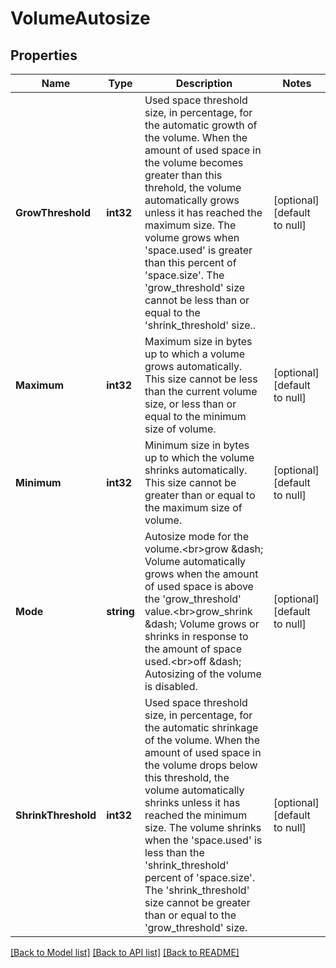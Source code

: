# VolumeAutosize

## Properties
Name | Type | Description | Notes
------------ | ------------- | ------------- | -------------
**GrowThreshold** | **int32** | Used space threshold size, in percentage, for the automatic growth of the volume. When the amount of used space in the volume becomes greater than this threhold, the volume automatically grows unless it has reached the maximum size. The volume grows when &#39;space.used&#39; is greater than this percent of &#39;space.size&#39;. The &#39;grow_threshold&#39; size cannot be less than or equal to the &#39;shrink_threshold&#39; size.. | [optional] [default to null]
**Maximum** | **int32** | Maximum size in bytes up to which a volume grows automatically. This size cannot be less than the current volume size, or less than or equal to the minimum size of volume. | [optional] [default to null]
**Minimum** | **int32** | Minimum size in bytes up to which the volume shrinks automatically. This size cannot be greater than or equal to the maximum size of volume. | [optional] [default to null]
**Mode** | **string** | Autosize mode for the volume.&lt;br&gt;grow &amp;dash; Volume automatically grows when the amount of used space is above the &#39;grow_threshold&#39; value.&lt;br&gt;grow_shrink &amp;dash; Volume grows or shrinks in response to the amount of space used.&lt;br&gt;off &amp;dash; Autosizing of the volume is disabled. | [optional] [default to null]
**ShrinkThreshold** | **int32** | Used space threshold size, in percentage, for the automatic shrinkage of the volume.  When the amount of used space in the volume drops below this threshold, the volume automatically shrinks unless it has reached the minimum size. The volume shrinks when the &#39;space.used&#39; is less than the &#39;shrink_threshold&#39; percent of &#39;space.size&#39;. The &#39;shrink_threshold&#39; size cannot be greater than or equal to the &#39;grow_threshold&#39; size. | [optional] [default to null]

[[Back to Model list]](../README.md#documentation-for-models) [[Back to API list]](../README.md#documentation-for-api-endpoints) [[Back to README]](../README.md)


